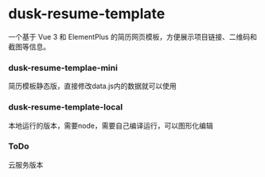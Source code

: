 # dusk-resume-template
一个基于 Vue 3 和 ElementPlus 的简历网页模板，方便展示项目链接、二维码和截图等信息。

### dusk-resume-templae-mini
简历模板静态版，直接修改data.js内的数据就可以使用

### dusk-resume-template-local
本地运行的版本，需要node，需要自己编译运行，可以图形化编辑

### ToDo
云服务版本

